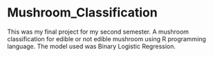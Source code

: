 # Mushroom_Classification
This was my final project for my second semester. A mushroom classification for edible or not edible mushroom using R programming language. The model used was Binary Logistic Regression.
